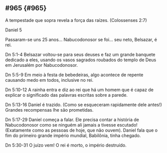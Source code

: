 ## #965 {#965}

A tempestade que sopra revela a força das raízes. (Colossenses 2:7)

Daniel 5

Passaram-se uns 25 anos... Nabucodonosor se foi... seu neto, Belsazar, é rei.

Dn 5:1-4 Belsazar voltou-se para seus deuses e faz um grande banquete dedicado a eles, usando os vasos sagrados roubados do templo de Deus em Jerusalém por Nabucodonosor.

Dn 5:5-9 Em meio à festa de bebedeiras, algo acontece de repente causando medo em todos, inclusive no rei.

Dn 5:10-12 A rainha entra e diz ao rei que há um homem que é capaz de explicar o significado das palavras escritas sobre a parede.

Dn 5:13-16 Daniel é trazido. (Como se esqueceram rapidamente dele antes!) Grandes recompensas lhe são prometidas.

Dn 5:17-29 Daniel começa a falar. Ele precisa contar a história de Nabucodonosor como se ninguém ali jamais a tivesse escutado! (Exatamente como as pessoas de hoje, que não ouvem). Daniel fala que o fim do primeiro grande império mundial, Babilônia, tinha chegado.

Dn 5:30-31 O juízo vem! O rei é morto, o império destruído.